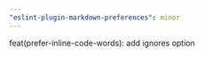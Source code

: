 ```yaml
---
"eslint-plugin-markdown-preferences": minor
---
```


feat(prefer-inline-code-words): add ignores option
